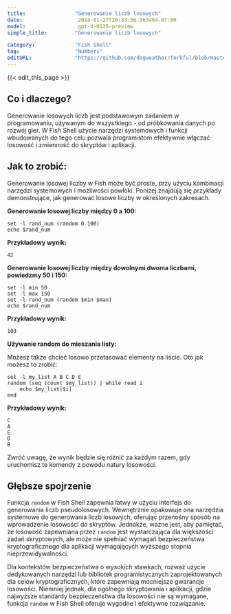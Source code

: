 ```yaml
---
title:                "Generowanie liczb losowych"
date:                  2024-01-27T20:33:56.363464-07:00
model:                 gpt-4-0125-preview
simple_title:         "Generowanie liczb losowych"

category:             "Fish Shell"
tag:                  "Numbers"
editURL:              "https://github.com/dogweather/forkful/blob/master/content/pl/fish-shell/generating-random-numbers.md"
---
```


{{< edit_this_page >}}

## Co i dlaczego?

Generowanie losowych liczb jest podstawowym zadaniem w programowaniu, używanym do wszystkiego - od próbkowania danych po rozwój gier. W Fish Shell użycie narzędzi systemowych i funkcji wbudowanych do tego celu pozwala programistom efektywnie włączać losowość i zmienność do skryptów i aplikacji.

## Jak to zrobić:

Generowanie losowej liczby w Fish może być proste, przy użyciu kombinacji narzędzi systemowych i możliwości powłoki. Poniżej znajdują się przykłady demonstrujące, jak generować losowe liczby w określonych zakresach.

**Generowanie losowej liczby między 0 a 100:**

```fish
set -l rand_num (random 0 100)
echo $rand_num
```

**Przykładowy wynik:**
```fish
42
```

**Generowanie losowej liczby między dowolnymi dwoma liczbami, powiedzmy 50 i 150:**

```fish
set -l min 50
set -l max 150
set -l rand_num (random $min $max)
echo $rand_num
```

**Przykładowy wynik:**
```fish
103
```

**Używanie random do mieszania listy:**

Możesz także chcieć losowo przetasować elementy na liście. Oto jak możesz to zrobić:

```fish
set -l my_list A B C D E
random (seq (count $my_list)) | while read i
    echo $my_list[$i]
end
```

**Przykładowy wynik:**
```fish
C
A
E
D
B
```

Zwróć uwagę, że wynik będzie się różnić za każdym razem, gdy uruchomisz te komendy z powodu natury losowości.

## Głębsze spojrzenie

Funkcja `random` w Fish Shell zapewnia łatwy w użyciu interfejs do generowania liczb pseudolosowych. Wewnętrznie opakowuje ona narzędzia systemowe do generowania liczb losowych, oferując przenośny sposób na wprowadzenie losowości do skryptów. Jednakże, ważne jest, aby pamiętać, że losowość zapewniana przez `random` jest wystarczająca dla większości zadań skryptowych, ale może nie spełniać wymagań bezpieczeństwa kryptograficznego dla aplikacji wymagających wyższego stopnia nieprzewidywalności.

Dla kontekstów bezpieczeństwa o wysokich stawkach, rozważ użycie dedykowanych narzędzi lub bibliotek programistycznych zaprojektowanych dla celów kryptograficznych, które zapewniają mocniejsze gwarancje losowości. Niemniej jednak, dla ogólnego skryptowania i aplikacji, gdzie najwyższe standardy bezpieczeństwa dla losowości nie są wymagane, funkcja `random` w Fish Shell oferuje wygodne i efektywne rozwiązanie.
